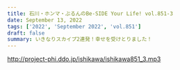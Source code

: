 ```yaml
---
title: 石川・ホンマ・ぶるんのBe-SIDE Your Life! vol.851-3
date: September 13, 2022
tags: ['2022', 'September 2022', 'vol.851']
draft: false
summary: いきなりスカイプ2連発！幸せを受けとりました！
---
```


http://project-phi.ddo.jp/ishikawa/ishikawa851_3.mp3

